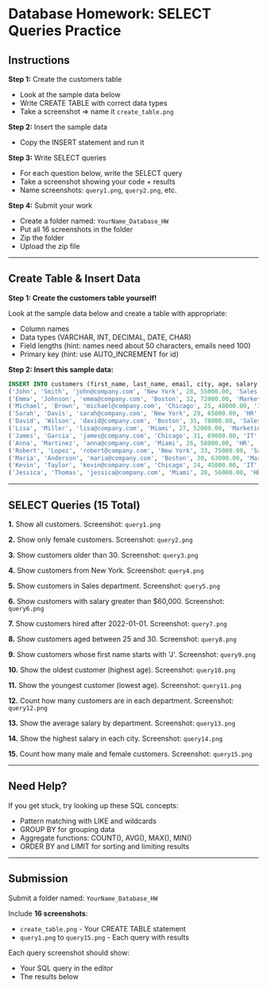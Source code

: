 # Database Homework: SELECT Queries Practice

## Instructions

**Step 1:** Create the customers table
- Look at the sample data below
- Write CREATE TABLE with correct data types
- Take a screenshot => name it `create_table.png`

**Step 2:** Insert the sample data
- Copy the INSERT statement and run it

**Step 3:** Write SELECT queries
- For each question below, write the SELECT query
- Take a screenshot showing your code + results
- Name screenshots: `query1.png`, `query2.png`, etc.

**Step 4:** Submit your work
- Create a folder named: `YourName_Database_HW`
- Put all 16 screenshots in the folder
- Zip the folder
- Upload the zip file

---

## Create Table & Insert Data

**Step 1: Create the customers table yourself!**

Look at the sample data below and create a table with appropriate:
- Column names
- Data types (VARCHAR, INT, DECIMAL, DATE, CHAR)
- Field lengths (hint: names need about 50 characters, emails need 100)
- Primary key (hint: use AUTO_INCREMENT for id)

**Step 2: Insert this sample data:**

```sql
INSERT INTO customers (first_name, last_name, email, city, age, salary, department, hire_date, gender) VALUES
('John', 'Smith', 'john@company.com', 'New York', 28, 55000.00, 'Sales', '2022-03-15', 'M'),
('Emma', 'Johnson', 'emma@company.com', 'Boston', 32, 72000.00, 'Marketing', '2021-07-20', 'F'),
('Michael', 'Brown', 'michael@company.com', 'Chicago', 25, 48000.00, 'IT', '2023-01-10', 'M'),
('Sarah', 'Davis', 'sarah@company.com', 'New York', 29, 65000.00, 'HR', '2022-09-05', 'F'),
('David', 'Wilson', 'david@company.com', 'Boston', 35, 78000.00, 'Sales', '2020-11-12', 'M'),
('Lisa', 'Miller', 'lisa@company.com', 'Miami', 27, 52000.00, 'Marketing', '2022-05-18', 'F'),
('James', 'Garcia', 'james@company.com', 'Chicago', 31, 69000.00, 'IT', '2021-12-03', 'M'),
('Anna', 'Martinez', 'anna@company.com', 'Miami', 26, 58000.00, 'HR', '2023-02-14', 'F'),
('Robert', 'Lopez', 'robert@company.com', 'New York', 33, 75000.00, 'Sales', '2021-04-22', 'M'),
('Maria', 'Anderson', 'maria@company.com', 'Boston', 30, 63000.00, 'Marketing', '2022-08-30', 'F'),
('Kevin', 'Taylor', 'kevin@company.com', 'Chicago', 24, 45000.00, 'IT', '2023-06-01', 'M'),
('Jessica', 'Thomas', 'jessica@company.com', 'Miami', 28, 56000.00, 'HR', '2022-10-15', 'F');
```

---

## SELECT Queries (15 Total)

**1.** Show all customers. Screenshot: `query1.png`

**2.** Show only female customers. Screenshot: `query2.png`

**3.** Show customers older than 30. Screenshot: `query3.png`

**4.** Show customers from New York. Screenshot: `query4.png`

**5.** Show customers in Sales department. Screenshot: `query5.png`

**6.** Show customers with salary greater than $60,000. Screenshot: `query6.png`

**7.** Show customers hired after 2022-01-01. Screenshot: `query7.png`

**8.** Show customers aged between 25 and 30. Screenshot: `query8.png`

**9.** Show customers whose first name starts with 'J'. Screenshot: `query9.png`

**10.** Show the oldest customer (highest age). Screenshot: `query10.png`

**11.** Show the youngest customer (lowest age). Screenshot: `query11.png`

**12.** Count how many customers are in each department. Screenshot: `query12.png`

**13.** Show the average salary by department. Screenshot: `query13.png`

**14.** Show the highest salary in each city. Screenshot: `query14.png`

**15.** Count how many male and female customers. Screenshot: `query15.png`

---

## Need Help?

If you get stuck, try looking up these SQL concepts:
- Pattern matching with LIKE and wildcards
- GROUP BY for grouping data 
- Aggregate functions: COUNT(), AVG(), MAX(), MIN()
- ORDER BY and LIMIT for sorting and limiting results

---

## Submission

Submit a folder named: `YourName_Database_HW`

Include **16 screenshots**:
- `create_table.png` - Your CREATE TABLE statement
- `query1.png` to `query15.png` - Each query with results

Each query screenshot should show:
- Your SQL query in the editor
- The results below
